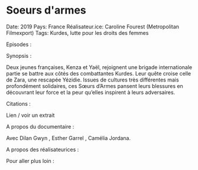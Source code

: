 # Soeurs d'armes

Date: 2019
Pays: France
Réalisateur.ice: Caroline Fourest (Metropolitan Filmexport)
Tags: Kurdes, lutte pour les droits des femmes

Episodes : 

Synopsis :

Deux jeunes françaises, Kenza et Yaël, rejoignent une brigade internationale partie se battre aux côtés des combattantes Kurdes. Leur quête croise celle de Zara, une rescapée Yézidie. Issues de cultures très différentes mais profondément solidaires, ces Sœurs d’Armes pansent leurs blessures en découvrant leur force et la peur qu’elles inspirent à leurs adversaires.

Citations : 

Lien / voir un extrait 

A propos du documentaire : 

Avec Dilan Gwyn , Esther Garrel , Camélia Jordana. 

A propos des réalisateurices : 

Pour aller plus loin :